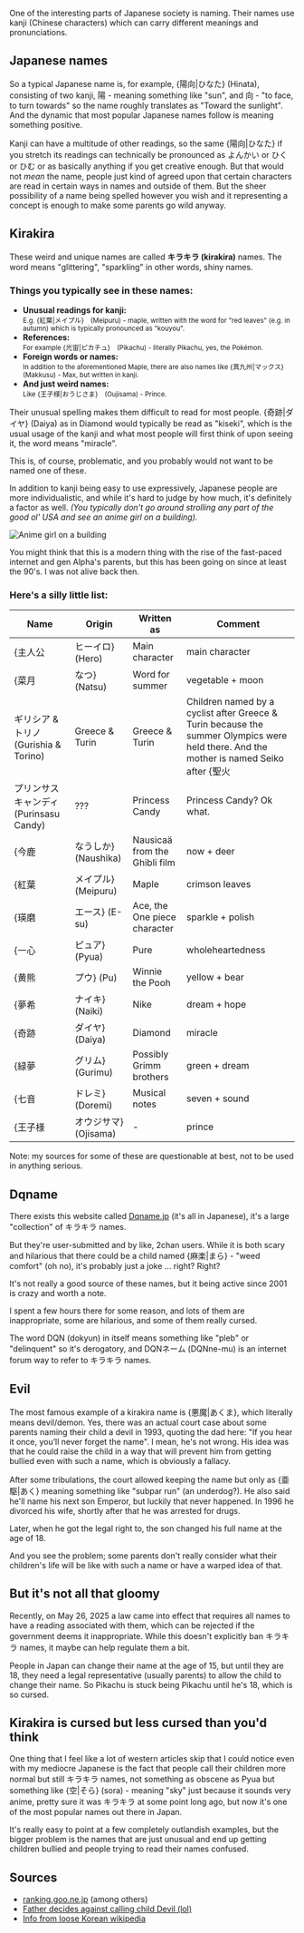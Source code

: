 One of the interesting parts of Japanese society is naming. Their names use kanji (Chinese characters) which can carry different meanings and pronunciations.

## Japanese names

So a typical Japanese name is, for example, {陽向|ひなた} (Hinata), consisting of two kanji, 陽 - meaning something like "sun", and 向 - "to face, to turn towards" so the name roughly translates as "Toward the sunlight". And the dynamic that most popular Japanese names follow is meaning something positive.

Kanji can have a multitude of other readings, so the same {陽向|ひなた} if you stretch its readings can technically be pronounced as よんかい or ひく or ひむ or as basically anything if you get creative enough. But that would not *mean* the name, people just kind of agreed upon that certain characters are read in certain ways in names and outside of them. But the sheer possibility of a name being spelled however you wish and it representing a concept is enough to make some parents go wild anyway.

## Kirakira

These weird and unique names are called **キラキラ (kirakira)** names. The word means "glittering", "sparkling" in other words, shiny names.

### Things you typically see in these names:

- **Unusual readings for kanji:**<br>
  <small class="desc">E.g. {紅葉|メイプル}　(Meipuru) - maple, written with the word for "red leaves" (e.g. in autumn) which is typically pronounced as "kouyou".</small>
- **References:**<br>
  <small class="desc">For example {光宙|ピカチュ}　(Pikachu) - literally Pikachu, yes, the Pokémon. </small>
- **Foreign words or names:**<br>
  <small class="desc">In addition to the aforementioned Maple, there are also names like {真九州|マックス}　(Makkusu) - Max, but written in kanji.</small>
- **And just weird names:**<br>
  <small class="desc">Like {王子様|おうじさま}　(Oujisama) - Prince.</small>

Their unusual spelling makes them difficult to read for most people. {奇跡|ダイヤ} (Daiya) as in Diamond would typically be read as "kiseki", which is the usual usage of the kanji and what most people will first think of upon seeing it, the word means "miracle".

This is, of course, problematic, and you probably would not want to be named one of these.

In addition to kanji being easy to use expressively, Japanese people are more individualistic, and while it's hard to judge by how much, it's definitely a factor as well. *(You typically don't go around strolling any part of the good ol' USA and see an anime girl on a building).*

![Anime girl on a building](https://ik.imagekit.io/maksiks/Maid-cafe-Akihabara.jpeg ':::nocaption')

You might think that this is a modern thing with the rise of the fast-paced internet and gen Alpha's parents, but this has been going on since at least the 90's. I was not alive back then.

### Here's a silly little list:
| Name                           | Origin           | Written as                    | Comment                                                                                                                               |
|--------------------------------|------------------|-------------------------------|---------------------------------------------------------------------------------------------------------------------------------------|
| {主人公                           | ヒーイロ} (Hero)     | Main character                | main character                                                                                                                        | Isekai main character but in real life. |
| {菜月                            | なつ} (Natsu)      | Word for summer               | vegetable + moon                                                                                                                      | Most people would read this as Natsuki. 夏 (Natsu) means summer but it is ignored here. |
| ギリシア & トリノ (Gurishia & Torino) | Greece & Turin   | Greece & Turin                | Children named by a cyclist after Greece & Turin because the summer Olympics were held there. And the mother is named Seiko after {聖火 |せいか} (seika) - which means olympic fire too. |
| プリンサスキャンディ (Purinsasu Candy)   | ???              | Princess Candy                | Princess Candy? Ok what.                                                                                                              |
| {今鹿                            | なうしか} (Naushika) | Nausicaä from the Ghibli film | now + deer                                                                                                                            | The sacrifice you have to make to be possibly read as Nausicaä instead of "Now deer". |
| {紅葉                            | メイプル} (Meipuru)  | Maple                         | crimson leaves                                                                                                                        | Unintentional Bofuri reference, she just needs a pet シロップ (Syrup).            |
| {瑛磨                            | エース} (E-su)      | Ace, the One piece character  | sparkle + polish                                                                                                                      | Naming your child after a One Piece character... Cursed.                                                                                        |
| {一心                            | ピュア} (Pyua)      | Pure                          | wholeheartedness                                                                                                                      | Being named wholeheartedness and pure at the same time is cool and poetic, but why?              |
| {黄熊                            | プウ} (Pu)         | Winnie the Pooh               | yellow + bear                                                                                                                         | Winnie the Pooh. I'm sorry. What.                                      |
| {夢希                            | ナイキ} (Naiki)     | Nike                          | dream + hope                                                                                                                          | Yes. Nike. The company. Shoes.                                         |
| {奇跡                            | ダイヤ} (Daiya)     | Diamond                       | miracle                                                                                                                               | This is just confusing.                                                |
| {緑夢                            | グリム} (Gurimu)    | Possibly Grimm brothers       | green + dream                                                                                                                         | English “green” + Japanese “dream” combined.                           |
| {七音                            | ドレミ} (Doremi)    | Musical notes                 | seven + sound                                                                                                                         | Do-re-mi ... I'd think of Ratatouille every time I'd speak to this person. |
| {王子様                           | オウジサマ} (Ojisama) | -                             | prince                                                                                                                                | Cringey.                                                                        |

Note: my sources for some of these are questionable at best, not to be used in anything serious.

## Dqname

There exists this website called [Dqname.jp](https://dqname.jp) (it's all in Japanese), it's a large "collection" of キラキラ names.<br>

But they're user-submitted and by like, 2chan users. While it is both scary and hilarious that there could be a child named {麻楽|まら} - "weed comfort" (oh no), it's probably just a joke ... right? Right?

It's not really a good source of these names, but it being active since 2001 is crazy and worth a note.

I spent a few hours there for some reason, and lots of them are inappropriate, some are hilarious, and some of them really cursed.

The word DQN (dokyun) in itself means something like "pleb" or "delinquent" so it's derogatory, and DQNネーム (DQNne-mu) is an internet forum way to refer to キラキラ names.

## Evil

The most famous example of a kirakira name is {悪魔|あくま}, which literally means devil/demon. Yes, there was an actual court case about some parents naming their child a devil in 1993, quoting the dad here: "If you hear it once, you’ll never forget the name". I mean, he's not wrong. His idea was that he could raise the child in a way that will prevent him from getting bullied even with such a name, which is obviously a fallacy.

After some tribulations, the court allowed keeping the name but only as {亜駆|あく} meaning something like "subpar run" (an underdog?). He also said he'll name his next son Emperor, but luckily that never happened. In 1996 he divorced his wife, shortly after that he was arrested for drugs.

Later, when he got the legal right to, the son changed his full name at the age of 18.

And you see the problem; some parents don't really consider what their children's life will be like with such a name or have a warped idea of that.

## But it's not all that gloomy

Recently, on May 26, 2025 a law came into effect that requires all names to have a reading associated with them, which can be rejected if the government deems it inappropriate. While this doesn't explicitly ban キラキラ names, it maybe can help regulate them a bit.

People in Japan can change their name at the age of 15, but until they are 18, they need a legal representative (usually parents) to allow the child to change their name. So Pikachu is stuck being Pikachu until he's 18, which is so cursed.

## Kirakira is cursed but less cursed than you'd think

One thing that I feel like a lot of western articles skip that I could notice even with my mediocre Japanese is the fact that people call their children more normal but still キラキラ names, not something as obscene as Pyua but something like {空|そら} (sora) - meaning "sky" just because it sounds very anime, pretty sure it was キラキラ at some point long ago, but now it's one of the most popular names out there in Japan.

It's really easy to point at a few completely outlandish examples, but the bigger problem is the names that are just unusual and end up getting children bullied and people trying to read their names confused.

## Sources
- [ranking.goo.ne.jp](https://ranking.goo.ne.jp/column/6010/ranking/52086) (among others)
- [Father decides against calling child Devil (lol)](https://www.upi.com/Archives/1994/02/15/Father-decides-against-calling-child-Devil/2302761288400/)
- [Info from loose Korean wikipedia](https://en.namu.wiki/w/%EC%9D%B4%EB%A6%84%EC%9D%B4%20%EC%95%85%EB%A7%88%EC%9D%B8%20%EC%95%84%EC%9D%B4)